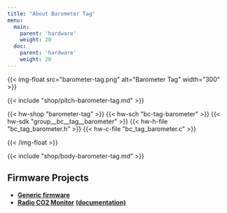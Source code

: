 ```yaml
---
title: "About Barometer Tag"
menu:
  main:
    parent: 'hardware'
    weight: 20
  doc:
    parent: 'hardware'
    weight: 20
---
```


{{< img-float src="barometer-tag.png" alt="Barometer Tag" width="300" >}}

{{< include "shop/pitch-barometer-tag.md" >}}

{{< hw-shop "barometer-tag" >}}
{{< hw-sch "bc-tag-barometer" >}}
{{< hw-sdk "group__bc__tag__barometer" >}}
{{< hw-h-file "bc_tag_barometer.h" >}}
{{< hw-c-file "bc_tag_barometer.c" >}}

{{< /img-float >}}

{{< include "shop/body-barometer-tag.md" >}}

## Firmware Projects

* [**Generic firmware**](https://github.com/bigclownlabs/bcf-generic-node/releases)
* [**Radio CO2 Monitor**](https://github.com/bigclownlabs/bcf-radio-co2-monitor/releases) [**(documentation)**](https://www.bigclown.com/doc/projects/radio-co2-monitor/)
